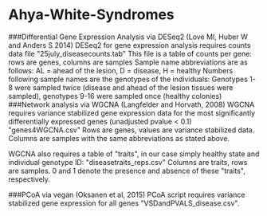 # Ahya-White-Syndromes

###Differential Gene Expression Analysis via DESeq2 (Love MI, Huber W and Anders S 2014)
DESeq2 for gene expression analysis requires counts data file "25july_diseasecounts.tab"
This file is a table of counts per gene: rows are genes, columns are samples
Sample name abbreviations are as follows: AL = ahead of the lesion, D = disease, H = healthy
Numbers following sample names are the genotypes of the individuals: Genotypes 1-8 were sampled twice (disease and ahead of the lesion tissues were sampled), genotypes 9-16 were sampled once (healthy colonies)
###Network analysis via WGCNA (Langfelder and Horvath, 2008)
WGCNA  requires variance stabilized gene expression data for the most significantly differentially expressed genes (unadjusted pvalue < 0.1) "genes4WGCNA.csv"
Rows are genes, values are variance stabilized data. Columns are samples with the same abbreviations as stated above.

WGCNA also requires a table of "traits", in our case simply healthy state and individual genotype ID: "diseasetraits_reps.csv"
Columns are traits, rows are samples. 0 and 1 denote the presence and absence of these "traits", respectively.

###PCoA via vegan (Oksanen et al, 2015)
PCoA script requires variance stabilized gene expression for all genes "VSDandPVALS_disease.csv". 
